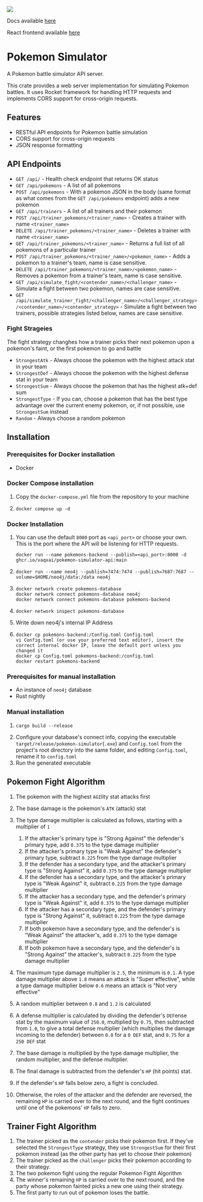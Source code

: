 ![](https://github.com/vaqxai/pokemon-simulator/actions/workflows/rust.yml/badge.svg)

Docs available [here](https://vaqxai.github.io/pokemon-simulator/pokemon_simulator/index.html)

React frontend available [here](https://github.com/Daniel-K-Bracki/pokemon-simulator-frontend)

# Pokemon Simulator

A Pokemon battle simulator API server.

This crate provides a web server implementation for simulating Pokemon battles.
It uses Rocket framework for handling HTTP requests and implements CORS support
for cross-origin requests.

## Features

- RESTful API endpoints for Pokemon battle simulation
- CORS support for cross-origin requests
- JSON response formatting

## API Endpoints

- `GET /api/` - Health check endpoint that returns OK status
- `GET /api/pokemons` - A list of all pokemons
- `POST /api/pokemons` - With a pokemon JSON in the body (same format as what comes from the `GET /api/pokemons` endpoint) adds a new pokemon
- `GET /api/trainers` - A list of all trainers and their pokemon
- `POST /api/trainer_pokemons/<trainer_name>` - Creates a trainer with name `<trainer_name>`
- `DELETE /api/trainer_pokemons/<trainer_name>` - Deletes a trainer with name `<trainer_name>`
- `GET /api/trainer_pokemons/<trainer_name>` - Returns a full list of all pokemons of a particular trainer
- `POST /api/trainer_pokemons/<trainer_name>/<pokemon_name>` - Adds a pokemon to a trainer's team, name is case sensitive.
- `DELETE /api/trainer_pokemons/<trainer_name>/<pokemon_name>` - Removes a pokemon from a trainer's team, name is case sensitive.
- `GET /api/simulate_fight/<contender_name>/<challenger_name>` - Simulate a fight between two pokemon, names are case sensitive.
- `GET /api/simulate_trainer_fight/<challenger_name>/<challenger_strategy>/<contender_name>/<contender_strategy>` - Simulate a fight between two trainers, possible strategies listed below, names are case sensitive.

### Fight Strageies
The fight strategy changhes how a trainer picks their next pokemon upon a pokemon's faint, or the first pokemon to go and battle
- `StrongestAtk` - Always choose the pokemon with the highest attack stat in your team
- `StrongestDef` - Always choose the pokemon with the highest defense stat in your team
- `StrongestSum` - Always choose the pokemon that has the highest atk+def sum
- `StrongestType` - If you can, choose a pokemon that has the best type advantage over the current enemy pokemon, or, if not possible, use `StrongestSum` instead
- `Random` - Always choose a random pokemon

## Installation
### Prerequisites for Docker installation
- Docker
### Docker Compose installation
1. Copy the `docker-compose.yml` file from the repository to your machine
2. 
    ```
    docker compose up -d
    ```
### Docker Installation
1.
    You can use the default `8000` port as `<api_port>` or choose your own. This is the port where the API will be listening for HTTP requests.
    ```
    docker run --name pokemons-backend --publish=<api_port>:8000 -d ghcr.io/vaqxai/pokemon-simulator-api:main
    ```

3. 
    ```
    docker run --name neo4j --publish=7474:7474 --publish=7687:7687 --volume=$HOME/neo4j/data:/data neo4j
    ```
4.
    ```
    docker network create pokemons-database
    docker network connect pokemons-database neo4j
    docker network connect pokemons-database pokemons-backend
    ```
5. 
    ```
    docker network inspect pokemons-database
    ```
6.  Write down neo4j's internal IP Address
7.
    ```
    docker cp pokemons-backend:/Config.toml Config.toml
    vi Config.toml (or use your preferred text editor), insert the correct internal docker IP, leave the default port unless you changed it
    docker cp Config.toml pokemons-backend:/config.toml
    docker restart pokemons-backend
    ```
### Prerequisites for manual installation
- An instance of `neo4j` database
- Rust nightly
### Manual installation
1.
    ```
    cargo build --release
    ```
2. Configure your database's connect info, copying the executable `target/release/pokemon-simulator`(`.exe`) and `Config.toml` from the project's root directory into the same folder, and editing `Config.toml`, rename it to `config.toml`
3. Run the generated executable 
## Pokemon Fight Algorithm
1. The pokemon with the highest `AGI`lity stat attacks first
2. The base damage is the pokemon's `ATK` (attack) stat
3. The type damage multiplier is calculated as follows, starting with a multiplier of `1`
    1. If the attacker's primary type is "Strong Against" the defender's primary type, add `0.375` to the type damage multiplier
    2. If the attacker's primary type is "Weak Against" the defender's primary type, subtract `0.225` from the type damage multiplier
    3. If the defender has a secondary type, and the attacker's primary type is "Strong Against" it, add `0.375` to the type damage multiplier
    4. If the defender has a secondary type, and the attacker's primary type is "Weak Against" it, subtract `0.225` from the type damage multiplier
    5. If the attacker has a secondary type, and the defender's primary type is "Weak Against" it, add `0.375` to the type damage multiplier
    6. If the attacker has a secondary type, and the defender's primary type is "Strong Against" it, subtract `0.225` from the type damage multiplier
    7. If both pokemon have a secondary type, and the defender's is "Weak Against" the attacker's, add `0.375` to the type damage multiplier
    8. If both pokemon have a secondary type, and the defender's is "Strong Against" the attacker's, subtract `0.225` from the type damage multiplier
       
4. The maximum type damage multiplier is `2.5`, the minimum is `0.1`. A type damage multiplier above `1.8` means an attack is "Super effective", while a type damage multiplier below `0.6` means an attack is "Not very effective"
5. A random multiplier between `0.8` and `1.2` is calculated
6. A defense multiplier is calculated by dividing the defender's `DEF`ense stat by the maximum value of `250.0`, multiplied by `0.75`, then subtracted from `1.0`, to give a total defense multiplier (which multiplies the damage incoming to the defender) between `0.0` for a `0 DEF` stat, and `0.75` for a `250 DEF` stat
7. The base damage is multiplied by the type damage multiplier, the random multiplier, and the defense multiplier.
8. The final damage is subtracted from the defender's `HP` (hit points) stat.
9. If the defender's `HP` falls below zero, a fight is concluded.
10. Otherwise, the roles of the attacker and the defender are reversed, the remaining `HP` is carried over to the next round, and the fight continues until one of the pokemons' `HP` falls to zero.

## Trainer Fight Algorithm
1. The trainer picked as the `contender` picks their pokemon first. If they've selected the `StrongestType` strategy, they use `StrongestSum` for their first pokemon instead (as the other party has yet to choose their pokemon)
2. The trainer picked as the `challenger` picks their pokemon according to their strategy.
3. The two pokemon fight using the regular Pokemon Fight Algorithm
4. The winner's remaining `HP` is carried over to the next round, and the party whose pokemon fainted picks a new one using their strategy.
5. The first party to run out of pokemon loses the battle.
